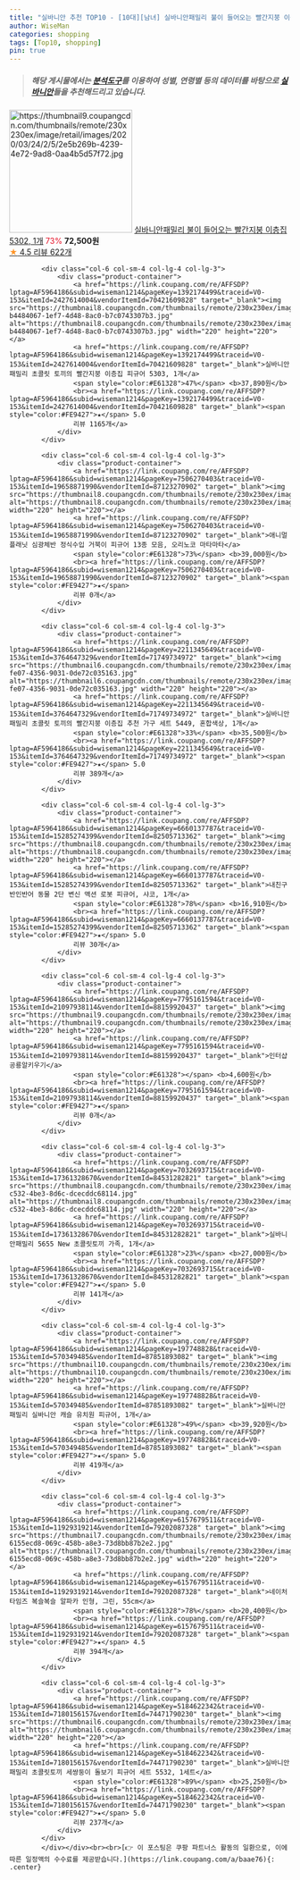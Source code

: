 ```yaml
---
title: "실바니안 추천 TOP10 - [10대][남녀] 실바니안패밀리 불이 들어오는 빨간지붕 이층집 5302, 1개"
author: WiseMan
categories: shopping
tags: [Top10, shopping]
pin: true
---
```


> ##### 해당 게시물에서는 [**분석도구**](https://itemscout.io/)를 이용하여 **성별**, **연령별** 등의 데이터를 바탕으로 [**실바니안**](https://link.coupang.com/a/baae76)들을 추천해드리고 있습니다.
<div class="container"><div class="row">
            <div class="col-6 col-sm-4 col-lg-4 col-lg-3">
                <div class="product-container">
                    <a href="https://link.coupang.com/re/AFFSDP?lptag=AF5964186&subid=wiseman1214&pageKey=1392748786&traceid=V0-153&itemId=2428185701&vendorItemId=70422171885" target="_blank"><img src="https://thumbnail9.coupangcdn.com/thumbnails/remote/230x230ex/image/retail/images/2020/03/24/2/5/2e5b269b-4239-4e72-9ad8-0aa4b5d57f72.jpg" alt="https://thumbnail9.coupangcdn.com/thumbnails/remote/230x230ex/image/retail/images/2020/03/24/2/5/2e5b269b-4239-4e72-9ad8-0aa4b5d57f72.jpg" width="220" height="220"></a>
                    <a href="https://link.coupang.com/re/AFFSDP?lptag=AF5964186&subid=wiseman1214&pageKey=1392748786&traceid=V0-153&itemId=2428185701&vendorItemId=70422171885" target="_blank">실바니안패밀리 불이 들어오는 빨간지붕 이층집 5302, 1개</a>
                    <span style="color:#E61328">73%</span> <b>72,500원</b>
                    <br><a href="https://link.coupang.com/re/AFFSDP?lptag=AF5964186&subid=wiseman1214&pageKey=1392748786&traceid=V0-153&itemId=2428185701&vendorItemId=70422171885" target="_blank"><span style="color:#FE9427">★</span> 4.5
                    리뷰 622개</a>
                </div>
            </div>
            
            <div class="col-6 col-sm-4 col-lg-4 col-lg-3">
                <div class="product-container">
                    <a href="https://link.coupang.com/re/AFFSDP?lptag=AF5964186&subid=wiseman1214&pageKey=1392174499&traceid=V0-153&itemId=2427614004&vendorItemId=70421609828" target="_blank"><img src="https://thumbnail8.coupangcdn.com/thumbnails/remote/230x230ex/image/retail/images/325789311602026-b4484067-1ef7-4d48-8ac0-b7c0743307b3.jpg" alt="https://thumbnail8.coupangcdn.com/thumbnails/remote/230x230ex/image/retail/images/325789311602026-b4484067-1ef7-4d48-8ac0-b7c0743307b3.jpg" width="220" height="220"></a>
                    <a href="https://link.coupang.com/re/AFFSDP?lptag=AF5964186&subid=wiseman1214&pageKey=1392174499&traceid=V0-153&itemId=2427614004&vendorItemId=70421609828" target="_blank">실바니안패밀리 초콜릿 토끼의 빨간지붕 이층집 피규어 5303, 1개</a>
                    <span style="color:#E61328">47%</span> <b>37,890원</b>
                    <br><a href="https://link.coupang.com/re/AFFSDP?lptag=AF5964186&subid=wiseman1214&pageKey=1392174499&traceid=V0-153&itemId=2427614004&vendorItemId=70421609828" target="_blank"><span style="color:#FE9427">★</span> 5.0
                    리뷰 1165개</a>
                </div>
            </div>
            
            <div class="col-6 col-sm-4 col-lg-4 col-lg-3">
                <div class="product-container">
                    <a href="https://link.coupang.com/re/AFFSDP?lptag=AF5964186&subid=wiseman1214&pageKey=7506270403&traceid=V0-153&itemId=19658871990&vendorItemId=87123270902" target="_blank"><img src="https://thumbnail8.coupangcdn.com/thumbnails/remote/230x230ex/image/vendor_inventory/a334/62f4fb5aad01ce3c295df00eb409c86af57993b25176f1b3ea67b8cbeb82.jpg" alt="https://thumbnail8.coupangcdn.com/thumbnails/remote/230x230ex/image/vendor_inventory/a334/62f4fb5aad01ce3c295df00eb409c86af57993b25176f1b3ea67b8cbeb82.jpg" width="220" height="220"></a>
                    <a href="https://link.coupang.com/re/AFFSDP?lptag=AF5964186&subid=wiseman1214&pageKey=7506270403&traceid=V0-153&itemId=19658871990&vendorItemId=87123270902" target="_blank">애니멀플래닛 심광체반 정식수입 거북이 피규어 13종 모음, 오리노코 마타마타</a>
                    <span style="color:#E61328">73%</span> <b>39,000원</b>
                    <br><a href="https://link.coupang.com/re/AFFSDP?lptag=AF5964186&subid=wiseman1214&pageKey=7506270403&traceid=V0-153&itemId=19658871990&vendorItemId=87123270902" target="_blank"><span style="color:#FE9427">★</span> 
                    리뷰 0개</a>
                </div>
            </div>
            
            <div class="col-6 col-sm-4 col-lg-4 col-lg-3">
                <div class="product-container">
                    <a href="https://link.coupang.com/re/AFFSDP?lptag=AF5964186&subid=wiseman1214&pageKey=2211345649&traceid=V0-153&itemId=3764647329&vendorItemId=71749734972" target="_blank"><img src="https://thumbnail6.coupangcdn.com/thumbnails/remote/230x230ex/image/retail/images/2020/09/14/21/9/e8649d01-fe07-4356-9031-0de72c035163.jpg" alt="https://thumbnail6.coupangcdn.com/thumbnails/remote/230x230ex/image/retail/images/2020/09/14/21/9/e8649d01-fe07-4356-9031-0de72c035163.jpg" width="220" height="220"></a>
                    <a href="https://link.coupang.com/re/AFFSDP?lptag=AF5964186&subid=wiseman1214&pageKey=2211345649&traceid=V0-153&itemId=3764647329&vendorItemId=71749734972" target="_blank">실바니안패밀리 초콜릿 토끼의 빨간지붕 이층집 추천 가구 세트 5449, 혼합색상, 1개</a>
                    <span style="color:#E61328">33%</span> <b>35,500원</b>
                    <br><a href="https://link.coupang.com/re/AFFSDP?lptag=AF5964186&subid=wiseman1214&pageKey=2211345649&traceid=V0-153&itemId=3764647329&vendorItemId=71749734972" target="_blank"><span style="color:#FE9427">★</span> 5.0
                    리뷰 389개</a>
                </div>
            </div>
            
            <div class="col-6 col-sm-4 col-lg-4 col-lg-3">
                <div class="product-container">
                    <a href="https://link.coupang.com/re/AFFSDP?lptag=AF5964186&subid=wiseman1214&pageKey=6660137787&traceid=V0-153&itemId=15285274399&vendorItemId=82505713362" target="_blank"><img src="https://thumbnail8.coupangcdn.com/thumbnails/remote/230x230ex/image/vendor_inventory/fdea/1d2f03a4a366efb03e396c90bd50d6440919d9c13803e4f2c06fa1215ff2.jpg" alt="https://thumbnail8.coupangcdn.com/thumbnails/remote/230x230ex/image/vendor_inventory/fdea/1d2f03a4a366efb03e396c90bd50d6440919d9c13803e4f2c06fa1215ff2.jpg" width="220" height="220"></a>
                    <a href="https://link.coupang.com/re/AFFSDP?lptag=AF5964186&subid=wiseman1214&pageKey=6660137787&traceid=V0-153&itemId=15285274399&vendorItemId=82505713362" target="_blank">내친구 반인반어 동물 2단 변신 액션 로봇 피규어, 샤코, 1개</a>
                    <span style="color:#E61328">78%</span> <b>16,910원</b>
                    <br><a href="https://link.coupang.com/re/AFFSDP?lptag=AF5964186&subid=wiseman1214&pageKey=6660137787&traceid=V0-153&itemId=15285274399&vendorItemId=82505713362" target="_blank"><span style="color:#FE9427">★</span> 5.0
                    리뷰 30개</a>
                </div>
            </div>
            
            <div class="col-6 col-sm-4 col-lg-4 col-lg-3">
                <div class="product-container">
                    <a href="https://link.coupang.com/re/AFFSDP?lptag=AF5964186&subid=wiseman1214&pageKey=7795161594&traceid=V0-153&itemId=21097938114&vendorItemId=88159920437" target="_blank"><img src="https://thumbnail9.coupangcdn.com/thumbnails/remote/230x230ex/image/vendor_inventory/05e0/d9708a824f14a8663b4e2f20c6e5e6a63f5fbdec397522550bf0a21c6c50.jpg" alt="https://thumbnail9.coupangcdn.com/thumbnails/remote/230x230ex/image/vendor_inventory/05e0/d9708a824f14a8663b4e2f20c6e5e6a63f5fbdec397522550bf0a21c6c50.jpg" width="220" height="220"></a>
                    <a href="https://link.coupang.com/re/AFFSDP?lptag=AF5964186&subid=wiseman1214&pageKey=7795161594&traceid=V0-153&itemId=21097938114&vendorItemId=88159920437" target="_blank">인터샵 공룡알키우기</a>
                    <span style="color:#E61328"></span> <b>4,600원</b>
                    <br><a href="https://link.coupang.com/re/AFFSDP?lptag=AF5964186&subid=wiseman1214&pageKey=7795161594&traceid=V0-153&itemId=21097938114&vendorItemId=88159920437" target="_blank"><span style="color:#FE9427">★</span> 
                    리뷰 0개</a>
                </div>
            </div>
            
            <div class="col-6 col-sm-4 col-lg-4 col-lg-3">
                <div class="product-container">
                    <a href="https://link.coupang.com/re/AFFSDP?lptag=AF5964186&subid=wiseman1214&pageKey=7032693715&traceid=V0-153&itemId=17361328670&vendorItemId=84531282821" target="_blank"><img src="https://thumbnail8.coupangcdn.com/thumbnails/remote/230x230ex/image/retail/images/2022/12/30/11/9/c89ec93d-c532-4be3-8d6c-dcecddc68114.jpg" alt="https://thumbnail8.coupangcdn.com/thumbnails/remote/230x230ex/image/retail/images/2022/12/30/11/9/c89ec93d-c532-4be3-8d6c-dcecddc68114.jpg" width="220" height="220"></a>
                    <a href="https://link.coupang.com/re/AFFSDP?lptag=AF5964186&subid=wiseman1214&pageKey=7032693715&traceid=V0-153&itemId=17361328670&vendorItemId=84531282821" target="_blank">실바니안패밀리 5655 New 초콜릿토끼 가족, 1개</a>
                    <span style="color:#E61328">23%</span> <b>27,000원</b>
                    <br><a href="https://link.coupang.com/re/AFFSDP?lptag=AF5964186&subid=wiseman1214&pageKey=7032693715&traceid=V0-153&itemId=17361328670&vendorItemId=84531282821" target="_blank"><span style="color:#FE9427">★</span> 5.0
                    리뷰 141개</a>
                </div>
            </div>
            
            <div class="col-6 col-sm-4 col-lg-4 col-lg-3">
                <div class="product-container">
                    <a href="https://link.coupang.com/re/AFFSDP?lptag=AF5964186&subid=wiseman1214&pageKey=197748828&traceid=V0-153&itemId=570349485&vendorItemId=87851893082" target="_blank"><img src="https://thumbnail10.coupangcdn.com/thumbnails/remote/230x230ex/image/vendor_inventory/2d24/5bb6c26c803568a719e48a5269dc817d9e75c8e6488540b2460378dc6f7c.jpg" alt="https://thumbnail10.coupangcdn.com/thumbnails/remote/230x230ex/image/vendor_inventory/2d24/5bb6c26c803568a719e48a5269dc817d9e75c8e6488540b2460378dc6f7c.jpg" width="220" height="220"></a>
                    <a href="https://link.coupang.com/re/AFFSDP?lptag=AF5964186&subid=wiseman1214&pageKey=197748828&traceid=V0-153&itemId=570349485&vendorItemId=87851893082" target="_blank">실바니안패밀리 실바니안 캐슬 유치원 피규어, 1개</a>
                    <span style="color:#E61328">49%</span> <b>39,920원</b>
                    <br><a href="https://link.coupang.com/re/AFFSDP?lptag=AF5964186&subid=wiseman1214&pageKey=197748828&traceid=V0-153&itemId=570349485&vendorItemId=87851893082" target="_blank"><span style="color:#FE9427">★</span> 5.0
                    리뷰 419개</a>
                </div>
            </div>
            
            <div class="col-6 col-sm-4 col-lg-4 col-lg-3">
                <div class="product-container">
                    <a href="https://link.coupang.com/re/AFFSDP?lptag=AF5964186&subid=wiseman1214&pageKey=6157679511&traceid=V0-153&itemId=11929319214&vendorItemId=79202087328" target="_blank"><img src="https://thumbnail7.coupangcdn.com/thumbnails/remote/230x230ex/image/retail/images/3045170105570380-6155ecd8-069c-458b-a8e3-73d8bb87b2e2.jpg" alt="https://thumbnail7.coupangcdn.com/thumbnails/remote/230x230ex/image/retail/images/3045170105570380-6155ecd8-069c-458b-a8e3-73d8bb87b2e2.jpg" width="220" height="220"></a>
                    <a href="https://link.coupang.com/re/AFFSDP?lptag=AF5964186&subid=wiseman1214&pageKey=6157679511&traceid=V0-153&itemId=11929319214&vendorItemId=79202087328" target="_blank">네이처타임즈 복슬복슬 알파카 인형, 그린, 55cm</a>
                    <span style="color:#E61328">78%</span> <b>20,400원</b>
                    <br><a href="https://link.coupang.com/re/AFFSDP?lptag=AF5964186&subid=wiseman1214&pageKey=6157679511&traceid=V0-153&itemId=11929319214&vendorItemId=79202087328" target="_blank"><span style="color:#FE9427">★</span> 4.5
                    리뷰 394개</a>
                </div>
            </div>
            
            <div class="col-6 col-sm-4 col-lg-4 col-lg-3">
                <div class="product-container">
                    <a href="https://link.coupang.com/re/AFFSDP?lptag=AF5964186&subid=wiseman1214&pageKey=5184622342&traceid=V0-153&itemId=7180156157&vendorItemId=74471790230" target="_blank"><img src="https://thumbnail6.coupangcdn.com/thumbnails/remote/230x230ex/image/rs_quotation_api/pvtfcnjn/d2ab30dd1c444e3c803e06faff47319f.jpg" alt="https://thumbnail6.coupangcdn.com/thumbnails/remote/230x230ex/image/rs_quotation_api/pvtfcnjn/d2ab30dd1c444e3c803e06faff47319f.jpg" width="220" height="220"></a>
                    <a href="https://link.coupang.com/re/AFFSDP?lptag=AF5964186&subid=wiseman1214&pageKey=5184622342&traceid=V0-153&itemId=7180156157&vendorItemId=74471790230" target="_blank">실바니안 패밀리 초콜릿토끼 세쌍둥이 돌보기 피규어 세트 5532, 1세트</a>
                    <span style="color:#E61328">89%</span> <b>25,250원</b>
                    <br><a href="https://link.coupang.com/re/AFFSDP?lptag=AF5964186&subid=wiseman1214&pageKey=5184622342&traceid=V0-153&itemId=7180156157&vendorItemId=74471790230" target="_blank"><span style="color:#FE9427">★</span> 5.0
                    리뷰 237개</a>
                </div>
            </div>
            </div></div><br><br>[👉 이 포스팅은 쿠팡 파트너스 활동의 일환으로, 이에 따른 일정액의 수수료를 제공받습니다.](https://link.coupang.com/a/baae76){: .center}